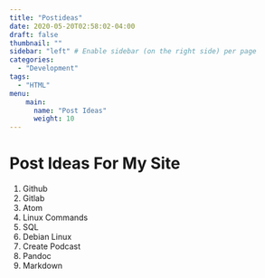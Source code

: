 ```yaml
---
title: "Postideas"
date: 2020-05-20T02:58:02-04:00
draft: false
thumbnail: ""
sidebar: "left" # Enable sidebar (on the right side) per page
categories:
  - "Development"
tags:
  - "HTML"
menu:
    main:
      name: "Post Ideas"
      weight: 10
---
```


# Post Ideas For My Site

1. Github
2. Gitlab
3. Atom
4. Linux Commands
5. SQL
6. Debian Linux
7. Create Podcast
8. Pandoc
9. Markdown
